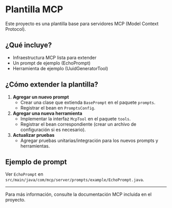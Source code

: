 # Plantilla MCP

Este proyecto es una plantilla base para servidores MCP (Model Context Protocol).

## ¿Qué incluye?
- Infraestructura MCP lista para extender
- Un prompt de ejemplo (EchoPrompt)
- Herramienta de ejemplo (UuidGeneratorTool)

## ¿Cómo extender la plantilla?
1. **Agregar un nuevo prompt**
   - Crear una clase que extienda `BasePrompt` en el paquete `prompts`.
   - Registrar el bean en `PromptsConfig`.
2. **Agregar una nueva herramienta**
   - Implementar la interfaz `McpTool` en el paquete `tools`.
   - Registrar el bean correspondiente (crear un archivo de configuración si es necesario).
3. **Actualizar pruebas**
   - Agregar pruebas unitarias/integración para los nuevos prompts y herramientas.

## Ejemplo de prompt
Ver `EchoPrompt` en `src/main/java/com/mcp/server/prompts/example/EchoPrompt.java`.

---

Para más información, consulte la documentación MCP incluida en el proyecto.
